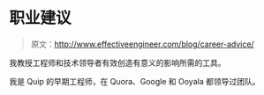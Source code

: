 # 职业建议

> 原文：<http://www.effectiveengineer.com/blog/career-advice/>

我教授工程师和技术领导者有效创造有意义的影响所需的工具。

我是 Quip 的早期工程师，在 Quora、Google 和 Ooyala 都领导过团队。